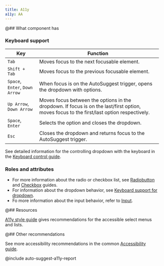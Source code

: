 ```yaml
---
title: A11y
a11y: AA
---
```


@## What component has

### Keyboard support

| Key                            | Function                                                                                                                                  |
| ------------------------------ | ----------------------------------------------------------------------------------------------------------------------------------------- |
| `Tab`                          | Moves focus to the next focusable element.                                                                                                |
| `Shift + Tab`                  | Moves focus to the previous focusable element.                                                                                            |
| `Space`, `Enter`, `Down Arrow` | When focus is on the AutoSuggest trigger, opens the dropdown with options.                                                                |
| `Up Arrow`, `Down Arrow`            | Moves focus between the options in the dropdown. If focus is on the last/first option, moves focus to the first/last option respectively. |
| `Space`, `Enter`               | Selects the option and closes the dropdown.                                                                                               |
| `Esc`                          | Closes the dropdown and returns focus to the AutoSuggest trigger.                                                                         |

See detailed information for the controlling dropdown with the keyboard in the [Keyboard control guide](/core-principles/a11y/a11y-keyboard/#keyboard_support_for_popper).

### Roles and attributes

- For more information about the radio or checkbox list, see [Radiobutton](/components/radio/radio-a11y/) and [Checkbox](/components/checkbox/checkbox-a11y/) guides.
- For information about the dropdown behavior, see [Keyboard support for dropdown](/core-principles/a11y/a11y-keyboard/#keyboard_support_for_popper).
- Fo more information about the input behavior, refer to [Input](/components/input/input-a11y/).

@## Resources

[A11y style guide](https://a11y-style-guide.com/style-guide/section-forms.html#kssref-forms-select-lists) gives recommendations for the accessible select menus and lists.

@## Other recommendations

See more accessibility recommendations in the common [Accessibility guide](/core-principles/a11y/).

@include auto-suggest-a11y-report
